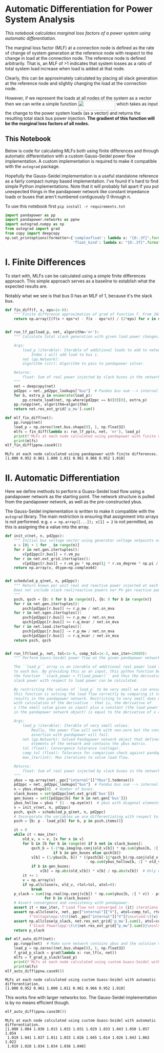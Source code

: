 # Automatic Differentiation for Power System Analysis

*This notebook calculates marginal loss factors of a power system using automatic differentiation.*

The marginal loss factor (MLF) at a connection node is defined as the rate of change of system generation at the reference node with respect to the change in load at the connection node. The reference node is defined arbitrarily.
That is, an MLF of >1 indicates that system losses as a ratio of total system load increase when load is added at that node.

Clearly, this can be approximately calculated by placing all slack generation at the reference node and slightly changing the load at the connection node.

However, if we represent the loads at all nodes of the system as a vector then we can write a simple function <img src="/tex/9de40dbfb05d1a1baf13e1db0f941400.svg?invert_in_darkmode&sanitize=true" align=middle width=122.65659779999997pt height=31.799054100000024pt/> which takes as input the change to the power system loads (as a vector) and returns the resulting total slack bus power injection. **The gradient of this function will be the marginal loss factors of all nodes.**


## This Notebook

Below is code for calculating MLFs both using finite differences and through automatic differentiation with a custom Gauss-Seidel power flow implementation. A custom implementation is required to make it compatible with the `autograd` package.

Hopefully the Gauss-Seidel implementation is a useful standalone reference as a fairly compact numpy based implementation. I've found it's hard to find simple Python implementations. Note that it will probably fall apart if you put unexpected things in the pandapower network like constant impedance loads or buses that aren't numbered contiguously 0 through n.

To use this notebook first ``pip install -r requirements.txt``


```python
import pandapower as pp
import pandapower.networks as ppnw
import autograd.numpy as np
from autograd import grad
from copy import deepcopy
np.set_printoptions(formatter={'complexfloat': lambda x: "{0:.3f}".format(x),
                               'float_kind': lambda x: "{0:.3f}".format(x)})
```

# I. Finite Differences

To start with, MLFs can be calculated using a simple finite differences approach.
This simple approach serves as a baseline to establish what the expected results are.

Notably what we see is that bus 0 has an MLF of 1, because it's the slack bus.


```python
def fin_diff(f, x, eps=1e-6):
    """ Finite difference approximation of grad of function f. From JAX docs. """
    return np.array([(f(x + eps*v) - f(x - eps*v)) / (2*eps) for v in np.eye(len(x))])


def run_lf_pp(load_p, net, algorithm='nr'):
    """ Calculate total slack generation with given load power changes.

    Args:
        load_p (iterable): Iterable of additional loads to add to network.
            Index i will add load to bus i.
        net (pp.Network):
        algorithm (str): Algorithm to pass to pandapower solver.

    Returns:
        float: Sum of real power injected by slack buses in the network.
    """
    net = deepcopy(net)
    pd2ppc = net._pd2ppc_lookups["bus"]  # Pandas bus num --> internal bus num.
    for b, extra_p in enumerate(load_p):
        pp.create_load(net, np.where(pd2ppc == b)[0][0], extra_p)
    pp.runpp(net, algorithm=algorithm)
    return net.res_ext_grid['p_mw'].sum()
```


```python
def mlf_fin_diff(net):
    pp.runpp(net)
    load_p = np.zeros((net.bus.shape[0], ), np.float32)
    mlfs = fin_diff(lambda x: run_lf_pp(x, net, 'nr'), load_p)
    print(f'MLFs at each node calculated using pandapower with finite differences.')
    print(mlfs)
mlf_fin_diff(ppnw.case9())
```

    MLFs at each node calculated using pandapower with finite differences.
    [1.000 0.952 0.961 1.000 1.011 0.961 0.966 0.952 1.010]
    

# II. Automatic Differentiation
Here we define methods to perform a Guass-Seidel load flow using a pandapower network as the starting point.
The network structure is pulled from the pandapower network, as well as the pre-constructed ybus.

The Gauss-Seidel implementation is written to make it compatible with the ``autograd`` library.
The main restriction is ensuring that assignment into arrays is not performed.
e.g. ``x = np.array([...]); x[1] = 2`` is not permitted, as this is assigning the a value into the array.


```python
def init_v(net, n, pd2ppc):
    """ Initial bus voltage vector using generator voltage setpoints or 1j+0pu. """
    v = [0j + 1 for _ in range(n)]
    for r in net.gen.itertuples():
        v[pd2ppc[r.bus]] = r.vm_pu
    for r in net.ext_grid.itertuples():
        v[pd2ppc[r.bus]] = r.vm_pu * np.exp(1j * r.va_degree * np.pi / 180)
    return np.array(v, dtype=np.complex64)


def scheduled_p_q(net, n, pd2ppc):
    """ Return known per unit real and reactive power injected at each bus.
    Does not include slack real/reactive powers nor PV gen reactive power.
    """
    psch, qsch = {b: 0 for b in range(n)}, {b: 0 for b in range(n)}
    for r in net.gen.itertuples():
        psch[pd2ppc[r.bus]] += r.p_mw / net.sn_mva
    for r in net.sgen.itertuples():
        psch[pd2ppc[r.bus]] += r.p_mw / net.sn_mva
        qsch[pd2ppc[r.bus]] += r.q_mvar / net.sn_mva
    for r in net.load.itertuples():
        psch[pd2ppc[r.bus]] -= r.p_mw / net.sn_mva
        qsch[pd2ppc[r.bus]] -= r.q_mvar / net.sn_mva
    return psch, qsch


def run_lf(load_p, net, tol=1e-9, comp_tol=1e-3, max_iter=10000):
    """ Perform Gauss-Seidel power flow on the given pandapower network.

    The ``load_p`` array is an iterable of additional real power load to add
    to each bus. By providing this as an input, this python function becomes
    the function ``slack_power = f(load_power)`` and thus the derivative of
    slack power with respect to load power can be calculated.

    By restricting the values of `load_p` to be very small we can ensure that
    this function is solving the load flow correctly by comparing it to the
    results in the pandapower network. Restricting to very small does not interfere
    with calculation of the derivative - that is, the derivative of
    x (the small value given as input) plus a constant (the load power specified
    in the pandapower network object) is equal to the derivative of x alone.

    Args:
        load_p (iterable): Iterable of very small values.
            Really, the power flow will work with non-zero but the consistency
            assertion with pandapower will fail.
        net (pp.Network): Solved Pandapower network object that defines the
            elements of the network and contains the ybus matrix.
        tol (float): Convergence tolerance (voltage).
        comp_tol (float): Tolerance for comparison check against pandapower.
        max_iter(int): Max iterations to solve load flow.

    Returns:
        float: Sum of real power injected by slack buses in the network.
    """
    ybus = np.array(net._ppc["internal"]["Ybus"].todense())
    pd2ppc = net._pd2ppc_lookups["bus"]  # Pandas bus num --> internal bus num.
    n = ybus.shape[0]  # Number of buses.
    slack_buses = set(pd2ppc[net.ext_grid['bus']])
    gen_buses = set([pd2ppc[b] for b in net.gen['bus']])
    ybus_hollow = ybus * (1 - np.eye(n))  # ybus with diagonal elements zeroed.
    v = init_v(net, n, pd2ppc)
    psch, qsch = scheduled_p_q(net, n, pd2ppc)
    # Incorporate the variables we are differentiating with respect to:
    psch = {b: p - load_p[b] for b, p in psch.items()}

    it = 0
    while it < max_iter:
        old_v, v = v, [x for x in v]
        for b in [b for b in range(n) if b not in slack_buses]:
            qsch_b = (-1*np.imag(np.conj(old_v[b]) * np.sum(ybus[b, :] * old_v))
                      if b in gen_buses else qsch[b])
            v[b] = (1/ybus[b, b]) * ((psch[b]-1j*qsch_b)/np.conj(old_v[b])
                                     - np.sum(ybus_hollow[b, :] * old_v))
            if b in gen_buses:
                v[b] = np.abs(old_v[b]) * v[b] / np.abs(v[b])  # Only use angle.
        it += 1
        v = np.array(v)
        if np.allclose(v, old_v, rtol=tol, atol=0):
            break
    p_slack = sum((np.real(np.conj(v[b]) * np.sum(ybus[b, :] * v)) - psch[b])
                  for b in slack_buses)
    # Assert convergence and consistency with pandapower.
    assert it < max_iter, f'Load flow not converged in {it} iterations.'
    assert np.allclose(v, net._ppc["internal"]["V"], atol=comp_tol, rtol=0),\
           f'Voltage\npp:\t\t{net._ppc["internal"]["V"]}\nsolved:\t{v}'
    assert np.allclose(p_slack, net.res_ext_grid['p_mw'].sum(), atol=comp_tol, rtol=0),\
           f'Slack Power\npp:\t\t{net.res_ext_grid["p_mw"].sum()}\nsolved:\t{p_slack}'
    return p_slack
```


```python
def mlf_auto_diff(net):
    pp.runpp(net)  # Make sure network contains ybus and the solution values.
    load_p = np.zeros((net.bus.shape[0], ), np.float32)
    f_grad_p_slack = grad(lambda x: run_lf(x, net))
    mlfs = f_grad_p_slack(load_p)
    print(f'MLFs at each node calculated using custom Guass-Seidel with automatic differentiation.')
    print(mlfs)
mlf_auto_diff(ppnw.case9())
```

    MLFs at each node calculated using custom Guass-Seidel with automatic differentiation.
    [1.000 0.952 0.961 1.000 1.011 0.961 0.966 0.952 1.010]
    

This works fine with larger networks too. The Gauss-Seidel implementation is by no means efficient though.


```python
mlf_auto_diff(ppnw.case30())
```

    MLFs at each node calculated using custom Guass-Seidel with automatic differentiation.
    [1.000 1.004 1.036 1.015 1.015 1.031 1.029 1.033 1.043 1.050 1.057 1.054
     1.019 1.041 1.037 1.011 1.033 1.026 1.045 1.014 1.026 1.043 1.063 1.022
     1.019 1.028 1.034 1.034 1.036 1.040]
    
